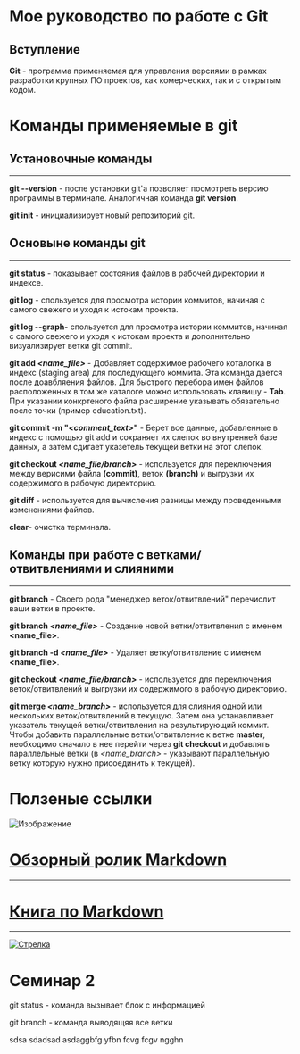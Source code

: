 <a id="Up"></a>
# Мое руководство по работе с Git
## Вступление
__Git__ - программа применяемая для управления версиями в рамках разработки крупных ПО проектов, как комерческих, так и с открытым кодом.

# Команды применяемые в git 
## Установочные команды
***
**git --version** - после установки git'а позволяет посмотреть версию программы в терминале. Аналогичная команда **git version**.

**git init** - инициализирует новый репозиторий git.

## Основыне команды git
***
**git status** - показывает состояния файлов в рабочей директории и индексе.

**git log** - спользуется для просмотра истории коммитов, начиная с самого свежего и уходя к истокам проекта.

**git log --graph**- спользуется для просмотра истории коммитов, начиная с самого свежего и уходя к истокам проекта и дополнительно визуализирует ветки git commit. 

__git add *<name_file>*__ - Добавляет содержимое рабочего коталогка в индекс (staging area) для последующего коммита. Эта команда дается после доавбляения файлов. Для быстрого перебора имен файлов расположенных в том же каталоге можно использовать клавишу - **Tab**. При указании конкртеного файла расширение указывать обязательно после точки (пример education.txt).

__git commit -m "*<comment_text>*"__ - Берет все данные, добавленные в индекс с помощью git add и сохраняет их слепок во внутренней базе данных, а затем сдигает указетель текущей ветки на этот слепок.

__git checkout *<name_file/branch>*__ - используется для переключения между верисими файла **(commit)**, веток **(branch)** и выгрузки их содержимого в рабочую директорию.

**git diff** - используется для вычисления разницы между проведенными изменениями файлов.

**clear**- очистка терминала.

## Команды при работе с ветками/отвитвлениями и слияними
***
**git branch** - Своего рода "менеджер веток/отвитвлений" перечислит ваши ветки в проекте.

__git branch *<name_file>*__ - Создание новой ветки/отвитвления с именем **<name_file>**.

__git branch -d *<name_file>*__  - Удаляет ветку/отвитвление с именем **<name_file>**.

__git checkout *<name_file/branch>*__ - используется для переключения веток/отвитвлений и выгрузки их содержимого в рабочую директорию.

__git merge *<name_branch>*__ - используется для слияния одной или нескольких веток/отвитвлений в текущую. Затем она устанавливает указатель текущей ветки/отвитвления на результирующий коммит. Чтобы добавить параллельные ветки/отвитвление к ветке **master**, необходимо сначало в нее перейти через **git checkout** и добавлять параллельные ветки (в *<name_branch>* - указывают параллельную ветку которую нужно присоединить к текущей).

# Ползеные ссылки
![Изображение](1.gif)

# [Обзорный ролик Markdown](https://www.youtube.com/watch?v=syrGPPekLHQ)
***
# [Книга по Markdown](progit.pdf) 

***
[![Стрелка](arrow.png)](#Up)


# Семинар 2

git status - команда вызывает блок с информацией

git branch - команда выводящяя все ветки

sdsa
sdadsad
asdaggbfg
yfbn
fcvg
fcgv
ngghn
